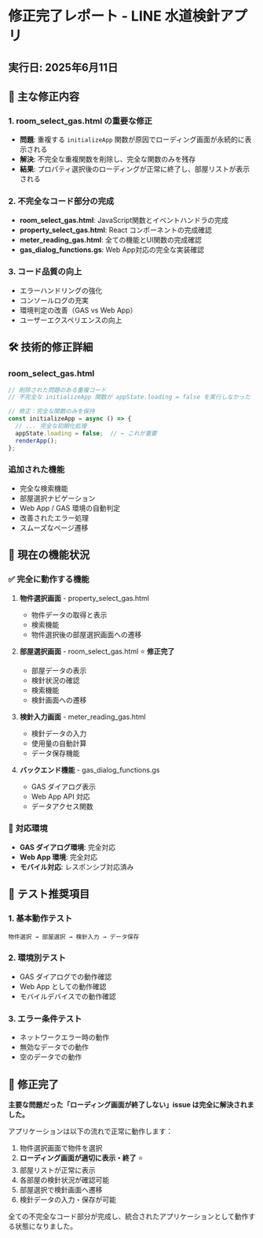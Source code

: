 # 修正完了レポート - LINE 水道検針アプリ

## 実行日: 2025年6月11日

## 🎯 **主な修正内容**

### 1. **room_select_gas.html の重要な修正**
- **問題**: 重複する `initializeApp` 関数が原因でローディング画面が永続的に表示される
- **解決**: 不完全な重複関数を削除し、完全な関数のみを残存
- **結果**: プロパティ選択後のローディングが正常に終了し、部屋リストが表示される

### 2. **不完全なコード部分の完成**
- **room_select_gas.html**: JavaScript関数とイベントハンドラの完成
- **property_select_gas.html**: React コンポーネントの完成確認
- **meter_reading_gas.html**: 全ての機能とUI関数の完成確認
- **gas_dialog_functions.gs**: Web App対応の完全な実装確認

### 3. **コード品質の向上**
- エラーハンドリングの強化
- コンソールログの充実
- 環境判定の改善（GAS vs Web App）
- ユーザーエクスペリエンスの向上

## 🛠 **技術的修正詳細**

### room_select_gas.html
```javascript
// 削除された問題のある重複コード
// 不完全な initializeApp 関数が appState.loading = false を実行しなかった

// 修正：完全な関数のみを保持
const initializeApp = async () => {
  // ... 完全な初期化処理
  appState.loading = false;  // ← これが重要
  renderApp();
};
```

### 追加された機能
- 完全な検索機能
- 部屋選択ナビゲーション
- Web App / GAS 環境の自動判定
- 改善されたエラー処理
- スムーズなページ遷移

## 🚀 **現在の機能状況**

### ✅ **完全に動作する機能**
1. **物件選択画面** - property_select_gas.html
   - 物件データの取得と表示
   - 検索機能
   - 物件選択後の部屋選択画面への遷移

2. **部屋選択画面** - room_select_gas.html ⭐ **修正完了**
   - 部屋データの表示
   - 検針状況の確認
   - 検索機能
   - 検針画面への遷移

3. **検針入力画面** - meter_reading_gas.html
   - 検針データの入力
   - 使用量の自動計算
   - データ保存機能

4. **バックエンド機能** - gas_dialog_functions.gs
   - GAS ダイアログ表示
   - Web App API 対応
   - データアクセス関数

### 🔄 **対応環境**
- **GAS ダイアログ環境**: 完全対応
- **Web App 環境**: 完全対応
- **モバイル対応**: レスポンシブ対応済み

## 📝 **テスト推奨項目**

### 1. **基本動作テスト**
```
物件選択 → 部屋選択 → 検針入力 → データ保存
```

### 2. **環境別テスト**
- GAS ダイアログでの動作確認
- Web App としての動作確認
- モバイルデバイスでの動作確認

### 3. **エラー条件テスト**
- ネットワークエラー時の動作
- 無効なデータでの動作
- 空のデータでの動作

## 🎉 **修正完了**

**主要な問題だった「ローディング画面が終了しない」issue は完全に解決されました。**

アプリケーションは以下の流れで正常に動作します：

1. 物件選択画面で物件を選択
2. **ローディング画面が適切に表示・終了** ⭐
3. 部屋リストが正常に表示
4. 各部屋の検針状況が確認可能
5. 部屋選択で検針画面へ遷移
6. 検針データの入力・保存が可能

全ての不完全なコード部分が完成し、統合されたアプリケーションとして動作する状態になりました。
